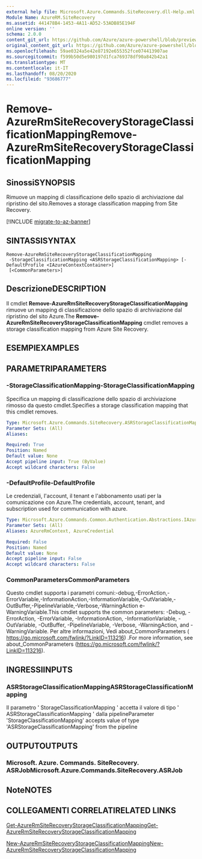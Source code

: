 ```yaml
---
external help file: Microsoft.Azure.Commands.SiteRecovery.dll-Help.xml
Module Name: AzureRM.SiteRecovery
ms.assetid: 441478B4-1453-4A11-AD52-53ADB85E194F
online version: ''
schema: 2.0.0
content_git_url: https://github.com/Azure/azure-powershell/blob/preview/src/ResourceManager/SiteRecovery/Commands.SiteRecovery/help/Remove-AzureRmSiteRecoveryStorageClassificationMapping.md
original_content_git_url: https://github.com/Azure/azure-powershell/blob/preview/src/ResourceManager/SiteRecovery/Commands.SiteRecovery/help/Remove-AzureRmSiteRecoveryStorageClassificationMapping.md
ms.openlocfilehash: 59ae0324a5e42e87192e655352fce074413907ae
ms.sourcegitcommit: f599b50d5e980197d1fca769378df90a842b42a1
ms.translationtype: MT
ms.contentlocale: it-IT
ms.lasthandoff: 08/20/2020
ms.locfileid: "93686777"
---
```

# <span data-ttu-id="9a4c9-101">Remove-AzureRmSiteRecoveryStorageClassificationMapping</span><span class="sxs-lookup"><span data-stu-id="9a4c9-101">Remove-AzureRmSiteRecoveryStorageClassificationMapping</span></span>

## <span data-ttu-id="9a4c9-102">Sinossi</span><span class="sxs-lookup"><span data-stu-id="9a4c9-102">SYNOPSIS</span></span>
<span data-ttu-id="9a4c9-103">Rimuove un mapping di classificazione dello spazio di archiviazione dal ripristino del sito.</span><span class="sxs-lookup"><span data-stu-id="9a4c9-103">Removes a storage classification mapping from Site Recovery.</span></span>

[!INCLUDE [migrate-to-az-banner](../../includes/migrate-to-az-banner.md)]

## <span data-ttu-id="9a4c9-104">SINTASSI</span><span class="sxs-lookup"><span data-stu-id="9a4c9-104">SYNTAX</span></span>

```
Remove-AzureRmSiteRecoveryStorageClassificationMapping
 -StorageClassificationMapping <ASRStorageClassificationMapping> [-DefaultProfile <IAzureContextContainer>]
 [<CommonParameters>]
```

## <span data-ttu-id="9a4c9-105">Descrizione</span><span class="sxs-lookup"><span data-stu-id="9a4c9-105">DESCRIPTION</span></span>
<span data-ttu-id="9a4c9-106">Il cmdlet **Remove-AzureRmSiteRecoveryStorageClassificationMapping** rimuove un mapping di classificazione dello spazio di archiviazione dal ripristino del sito Azure.</span><span class="sxs-lookup"><span data-stu-id="9a4c9-106">The **Remove-AzureRmSiteRecoveryStorageClassificationMapping** cmdlet removes a storage classification mapping from Azure Site Recovery.</span></span>

## <span data-ttu-id="9a4c9-107">ESEMPI</span><span class="sxs-lookup"><span data-stu-id="9a4c9-107">EXAMPLES</span></span>

## <span data-ttu-id="9a4c9-108">PARAMETRI</span><span class="sxs-lookup"><span data-stu-id="9a4c9-108">PARAMETERS</span></span>

### <span data-ttu-id="9a4c9-109">-StorageClassificationMapping</span><span class="sxs-lookup"><span data-stu-id="9a4c9-109">-StorageClassificationMapping</span></span>
<span data-ttu-id="9a4c9-110">Specifica un mapping di classificazione dello spazio di archiviazione rimosso da questo cmdlet.</span><span class="sxs-lookup"><span data-stu-id="9a4c9-110">Specifies a storage classification mapping that this cmdlet removes.</span></span>

```yaml
Type: Microsoft.Azure.Commands.SiteRecovery.ASRStorageClassificationMapping
Parameter Sets: (All)
Aliases: 

Required: True
Position: Named
Default value: None
Accept pipeline input: True (ByValue)
Accept wildcard characters: False
```

### <span data-ttu-id="9a4c9-111">-DefaultProfile</span><span class="sxs-lookup"><span data-stu-id="9a4c9-111">-DefaultProfile</span></span>
<span data-ttu-id="9a4c9-112">Le credenziali, l'account, il tenant e l'abbonamento usati per la comunicazione con Azure.</span><span class="sxs-lookup"><span data-stu-id="9a4c9-112">The credentials, account, tenant, and subscription used for communication with azure.</span></span>

```yaml
Type: Microsoft.Azure.Commands.Common.Authentication.Abstractions.IAzureContextContainer
Parameter Sets: (All)
Aliases: AzureRmContext, AzureCredential

Required: False
Position: Named
Default value: None
Accept pipeline input: False
Accept wildcard characters: False
```

### <span data-ttu-id="9a4c9-113">CommonParameters</span><span class="sxs-lookup"><span data-stu-id="9a4c9-113">CommonParameters</span></span>
<span data-ttu-id="9a4c9-114">Questo cmdlet supporta i parametri comuni:-debug,-ErrorAction,-ErrorVariable,-InformationAction,-InformationVariable,-OutVariable,-OutBuffer,-PipelineVariable,-Verbose,-WarningAction e-WarningVariable.</span><span class="sxs-lookup"><span data-stu-id="9a4c9-114">This cmdlet supports the common parameters: -Debug, -ErrorAction, -ErrorVariable, -InformationAction, -InformationVariable, -OutVariable, -OutBuffer, -PipelineVariable, -Verbose, -WarningAction, and -WarningVariable.</span></span> <span data-ttu-id="9a4c9-115">Per altre informazioni, Vedi about_CommonParameters ( https://go.microsoft.com/fwlink/?LinkID=113216) .</span><span class="sxs-lookup"><span data-stu-id="9a4c9-115">For more information, see about_CommonParameters (https://go.microsoft.com/fwlink/?LinkID=113216).</span></span>

## <span data-ttu-id="9a4c9-116">INGRESSI</span><span class="sxs-lookup"><span data-stu-id="9a4c9-116">INPUTS</span></span>

### <span data-ttu-id="9a4c9-117">ASRStorageClassificationMapping</span><span class="sxs-lookup"><span data-stu-id="9a4c9-117">ASRStorageClassificationMapping</span></span>
<span data-ttu-id="9a4c9-118">Il parametro ' StorageClassificationMapping ' accetta il valore di tipo ' ASRStorageClassificationMapping ' dalla pipeline</span><span class="sxs-lookup"><span data-stu-id="9a4c9-118">Parameter 'StorageClassificationMapping' accepts value of type 'ASRStorageClassificationMapping' from the pipeline</span></span>

## <span data-ttu-id="9a4c9-119">OUTPUT</span><span class="sxs-lookup"><span data-stu-id="9a4c9-119">OUTPUTS</span></span>

### <span data-ttu-id="9a4c9-120">Microsoft. Azure. Commands. SiteRecovery. ASRJob</span><span class="sxs-lookup"><span data-stu-id="9a4c9-120">Microsoft.Azure.Commands.SiteRecovery.ASRJob</span></span>

## <span data-ttu-id="9a4c9-121">Note</span><span class="sxs-lookup"><span data-stu-id="9a4c9-121">NOTES</span></span>

## <span data-ttu-id="9a4c9-122">COLLEGAMENTI CORRELATI</span><span class="sxs-lookup"><span data-stu-id="9a4c9-122">RELATED LINKS</span></span>

[<span data-ttu-id="9a4c9-123">Get-AzureRmSiteRecoveryStorageClassificationMapping</span><span class="sxs-lookup"><span data-stu-id="9a4c9-123">Get-AzureRmSiteRecoveryStorageClassificationMapping</span></span>](./Get-AzureRmSiteRecoveryStorageClassificationMapping.md)

[<span data-ttu-id="9a4c9-124">New-AzureRmSiteRecoveryStorageClassificationMapping</span><span class="sxs-lookup"><span data-stu-id="9a4c9-124">New-AzureRmSiteRecoveryStorageClassificationMapping</span></span>](./New-AzureRmSiteRecoveryStorageClassificationMapping.md)
